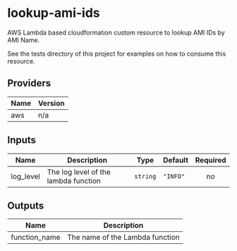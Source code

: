 # lookup-ami-ids

AWS Lambda based cloudformation custom resource to lookup AMI IDs by AMI Name.

See the tests directory of this project for examples on how to consume this resource.

<!-- BEGIN TFDOCS -->
## Providers

| Name | Version |
|------|---------|
| aws | n/a |

## Inputs

| Name | Description | Type | Default | Required |
|------|-------------|------|---------|:-----:|
| log\_level | The log level of the lambda function | `string` | `"INFO"` | no |

## Outputs

| Name | Description |
|------|-------------|
| function\_name | The name of the Lambda function |

<!-- END TFDOCS -->
